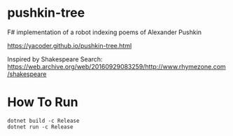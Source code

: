 pushkin-tree
============

F# implementation of a robot indexing poems of Alexander Pushkin

https://yacoder.github.io/pushkin-tree.html

Inspired by Shakespeare Search: https://web.archive.org/web/20160929083259/http://www.rhymezone.com/shakespeare

# How To Run

```
dotnet build -c Release
dotnet run -c Release
```
